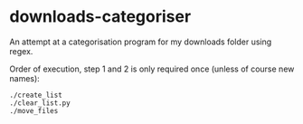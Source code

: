 # downloads-categoriser
An attempt at a categorisation program for my downloads folder using regex.

Order of execution, step 1 and 2 is only required once (unless of course new names):
```
./create_list
./clear_list.py
./move_files
```
